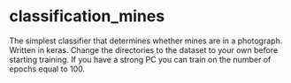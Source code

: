 # classification_mines
The simplest classifier that determines whether mines are in a photograph. Written in keras. Change the directories to the dataset to your own before starting training. If you have a strong PC you can train on the number of epochs equal to 100.

